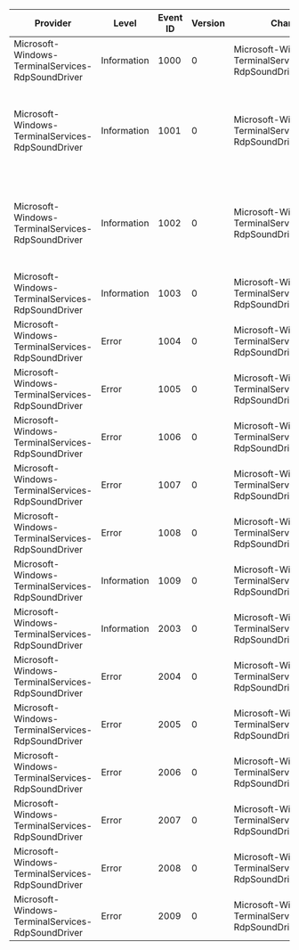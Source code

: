 Provider                                           |  Level        |  Event ID  |  Version  |  Channel                                                     |  Task             |  Opcode  |  Keyword  |  Message
---------------------------------------------------|---------------|------------|-----------|--------------------------------------------------------------|-------------------|----------|-----------|------------------------------------------------------------------------------------------------------------------------------------------------------------------------------------------------------------------------------------------------------------------------
Microsoft-Windows-TerminalServices-RdpSoundDriver  |  Information  |  1000      |  0        |  Microsoft-Windows-TerminalServices-RdpSoundDriver/Playback  |  Settings Check   |          |           |  Server version: {UInt32_1}Client version: {UInt32_2}
Microsoft-Windows-TerminalServices-RdpSoundDriver  |  Information  |  1001      |  0        |  Microsoft-Windows-TerminalServices-RdpSoundDriver/Playback  |  Stream Setup     |          |           |  Playback format:Format: {UINT16_FORMAT_TAG}Channels: {UINT16_NUM_CHANNELS}Samples per second: {UINT32_SAMPLES_PER_SECOND}Avg. bytes per second: {UINT32_AVERAGE_BYTES_PER_SECOND}Block align: {UINT16_BLOCK_ALIGN}Bits per sample: {UINT16_BITS_PER_SAMPLE}
Microsoft-Windows-TerminalServices-RdpSoundDriver  |  Information  |  1002      |  0        |  Microsoft-Windows-TerminalServices-RdpSoundDriver/Playback  |  Settings Change  |          |           |  Playback format changed to:Format: {UINT16_FORMAT_TAG}Channels: {UINT16_NUM_CHANNELS}Samples per second: {UINT32_SAMPLES_PER_SECOND}Avg. bytes per second: {UINT32_AVERAGE_BYTES_PER_SECOND}Block align: {UINT16_BLOCK_ALIGN}Bits per sample: {UINT16_BITS_PER_SAMPLE}
Microsoft-Windows-TerminalServices-RdpSoundDriver  |  Information  |  1003      |  0        |  Microsoft-Windows-TerminalServices-RdpSoundDriver/Playback  |  Settings Check   |          |           |  Audio playback redirection is enabled.
Microsoft-Windows-TerminalServices-RdpSoundDriver  |  Error        |  1004      |  0        |  Microsoft-Windows-TerminalServices-RdpSoundDriver/Playback  |  Settings Check   |          |           |  Audio playback redirection was disabled by the client computer.
Microsoft-Windows-TerminalServices-RdpSoundDriver  |  Error        |  1005      |  0        |  Microsoft-Windows-TerminalServices-RdpSoundDriver/Playback  |  Settings Check   |          |           |  Audio playback redirection was disabled because of a licensing issue.
Microsoft-Windows-TerminalServices-RdpSoundDriver  |  Error        |  1006      |  0        |  Microsoft-Windows-TerminalServices-RdpSoundDriver/Playback  |  Settings Check   |          |           |  Audio playback redirection was disabled by using Group Policy.
Microsoft-Windows-TerminalServices-RdpSoundDriver  |  Error        |  1007      |  0        |  Microsoft-Windows-TerminalServices-RdpSoundDriver/Playback  |  Settings Check   |          |           |  Audio playback redirection was disabled by using the Windows Registry.
Microsoft-Windows-TerminalServices-RdpSoundDriver  |  Error        |  1008      |  0        |  Microsoft-Windows-TerminalServices-RdpSoundDriver/Playback  |  Settings Check   |          |           |  Audio playback redirection was disabled by an administrator.
Microsoft-Windows-TerminalServices-RdpSoundDriver  |  Information  |  1009      |  0        |  Microsoft-Windows-TerminalServices-RdpSoundDriver/Playback  |  Settings Check   |          |           |  Audio playback redirection quality mode: {UInt32Parameter}Quality mode is a bitmask where Dynamic=0x01; Medium=0x02; and High Quality = 0x04.
Microsoft-Windows-TerminalServices-RdpSoundDriver  |  Information  |  2003      |  0        |  Microsoft-Windows-TerminalServices-RdpSoundDriver/Capture   |  Settings Check   |          |           |  Audio recording redirection is enabled.
Microsoft-Windows-TerminalServices-RdpSoundDriver  |  Error        |  2004      |  0        |  Microsoft-Windows-TerminalServices-RdpSoundDriver/Capture   |  Settings Check   |          |           |  Audio recording redirection was disabled by the client computer.
Microsoft-Windows-TerminalServices-RdpSoundDriver  |  Error        |  2005      |  0        |  Microsoft-Windows-TerminalServices-RdpSoundDriver/Capture   |  Settings Check   |          |           |  Audio recording redirection was disabled because of a licensing issue.
Microsoft-Windows-TerminalServices-RdpSoundDriver  |  Error        |  2006      |  0        |  Microsoft-Windows-TerminalServices-RdpSoundDriver/Capture   |  Settings Check   |          |           |  Audio recording redirection was disabled by using Group Policy.
Microsoft-Windows-TerminalServices-RdpSoundDriver  |  Error        |  2007      |  0        |  Microsoft-Windows-TerminalServices-RdpSoundDriver/Capture   |  Settings Check   |          |           |  Audio recording redirection was disabled by using the Windows Registry.
Microsoft-Windows-TerminalServices-RdpSoundDriver  |  Error        |  2008      |  0        |  Microsoft-Windows-TerminalServices-RdpSoundDriver/Capture   |  Settings Check   |          |           |  Audio recording redirection was disabled by an administrator.
Microsoft-Windows-TerminalServices-RdpSoundDriver  |  Error        |  2009      |  0        |  Microsoft-Windows-TerminalServices-RdpSoundDriver/Capture   |  Settings Check   |          |           |  Audio recording redirection is not available when the account is using session zero.